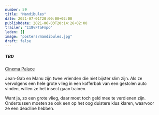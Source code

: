 ```yaml
---
number: 59
title: "Mandibules"
date: 2021-07-01T20:00:00+02:00
publishdate: 2021-06-03T20:14:26+02:00
trailer: "I18vFTaFmpo"
leden: [] 
image: "posters/mandibules.jpg"
draft: false
---
```


##### TBD

[Cinema Palace](https://cinema-palace.be/nl/film/mandibules-0)

Jean-Gab en Manu zijn twee vrienden die niet bijster slim zijn. 
Als ze vervolgens een hele grote vlieg in een kofferbak van een 
gestolen auto vinden, willen ze het insect gaan trainen. 
<!--more-->
Want ja, zo een grote vlieg, daar moet toch geld mee te verdienen zijn.
Ondertussen moeten ze ook een op het oog duistere klus klaren, 
waarvoor ze een deadline hebben.
